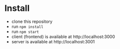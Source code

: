 # Install

- clone this repository
- run `npm install`
- run `npm start`
- client (frontend) is available at http://localhost:3000
- server is available at http://localhost:3001
